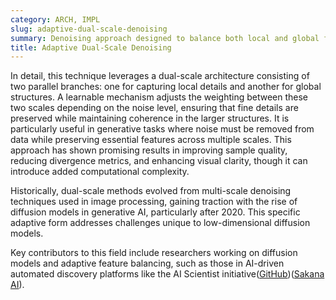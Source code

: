 ```yaml
---
category: ARCH, IMPL
slug: adaptive-dual-scale-denoising
summary: Denoising approach designed to balance both local and global feature extraction in models, particularly in the context of diffusion-based generative models. This method aims to enhance image quality by dynamically adjusting denoising processes across different spatial scales.
title: Adaptive Dual-Scale Denoising
---
```


In detail, this technique leverages a dual-scale architecture consisting of two parallel branches: one for capturing local details and another for global structures. A learnable mechanism adjusts the weighting between these two scales depending on the noise level, ensuring that fine details are preserved while maintaining coherence in the larger structures. It is particularly useful in generative tasks where noise must be removed from data while preserving essential features across multiple scales. This approach has shown promising results in improving sample quality, reducing divergence metrics, and enhancing visual clarity, though it can introduce added computational complexity.

Historically, dual-scale methods evolved from multi-scale denoising techniques used in image processing, gaining traction with the rise of diffusion models in generative AI, particularly after 2020. This specific adaptive form addresses challenges unique to low-dimensional diffusion models.

Key contributors to this field include researchers working on diffusion models and adaptive feature balancing, such as those in AI-driven automated discovery platforms like the AI Scientist initiative​([GitHub](https://github.com/SakanaAI/AI-Scientist/blob/main/example_papers/adaptive_dual_scale_denoising/review.txt))​([Sakana AI](https://sakana.ai/ai-scientist/)).